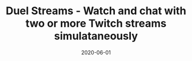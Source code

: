 ---
type: "project"
date: "2020-06-01"
title: "Duel Streams - Watch and chat with two or more Twitch streams simulataneously"
website: "https://watch.duel.to"
repo: "https://github.com/duel/watch-duel-streams"
techStack: "JavaScript TypeScript React styled-components CSS"
ongoing: true
---